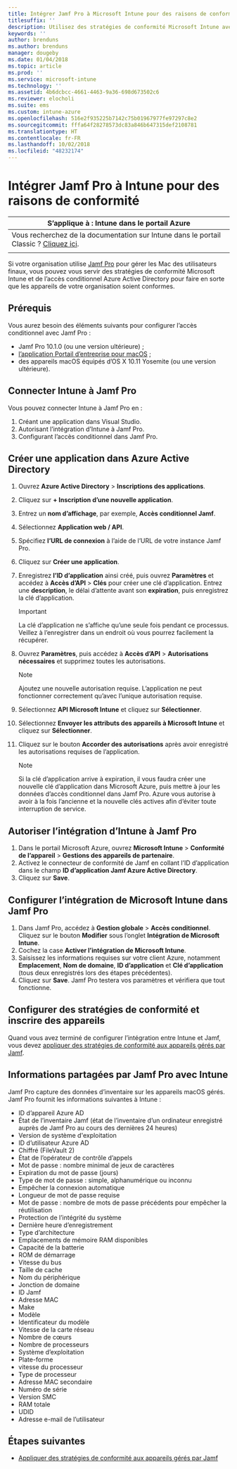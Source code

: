 ```yaml
---
title: Intégrer Jamf Pro à Microsoft Intune pour des raisons de conformité
titlesuffix: ''
description: Utilisez des stratégies de conformité Microsoft Intune avec l’accès conditionnel Azure Active Directory pour permettre de sécuriser les appareils gérés par Jamf.
keywords: ''
author: brenduns
ms.author: brenduns
manager: dougeby
ms.date: 01/04/2018
ms.topic: article
ms.prod: ''
ms.service: microsoft-intune
ms.technology: ''
ms.assetid: 4b6dcbcc-4661-4463-9a36-698d673502c6
ms.reviewer: elocholi
ms.suite: ems
ms.custom: intune-azure
ms.openlocfilehash: 516e2f935225b7142c75b01967977fe97297c8e2
ms.sourcegitcommit: fffa64f28278573dc83a846b647315def2108781
ms.translationtype: HT
ms.contentlocale: fr-FR
ms.lasthandoff: 10/02/2018
ms.locfileid: "48232174"
---
```

# <a name="integrate-jamf-pro-with-intune-for-compliance"></a>Intégrer Jamf Pro à Intune pour des raisons de conformité

|S’applique à : Intune dans le portail Azure |
|--|
|Vous recherchez de la documentation sur Intune dans le portail Classic ? [Cliquez ici](/intune/introduction-intune?toc=/intune-classic/toc.json).|
| |

Si votre organisation utilise [Jamf Pro](https://www.jamf.com) pour gérer les Mac des utilisateurs finaux, vous pouvez vous servir des stratégies de conformité Microsoft Intune et de l’accès conditionnel Azure Active Directory pour faire en sorte que les appareils de votre organisation soient conformes.

## <a name="prerequisites"></a>Prérequis

Vous aurez besoin des éléments suivants pour configurer l’accès conditionnel avec Jamf Pro :

- Jamf Pro 10.1.0 (ou une version ultérieure) ;
- [l’application Portail d’entreprise pour macOS](https://aka.ms/macoscompanyportal) ;
- des appareils macOS équipés d’OS X 10.11 Yosemite (ou une version ultérieure).

## <a name="connecting-intune-to-jamf-pro"></a>Connecter Intune à Jamf Pro

Vous pouvez connecter Intune à Jamf Pro en :

1. Créant une application dans Visual Studio.
2. Autorisant l’intégration d’Intune à Jamf Pro.
3. Configurant l’accès conditionnel dans Jamf Pro.

## <a name="create-a-new-application-in-azure-active-directory"></a>Créer une application dans Azure Active Directory

1. Ouvrez **Azure Active Directory** > **Inscriptions des applications**.
2. Cliquez sur **+ Inscription d’une nouvelle application**.
3. Entrez un **nom d’affichage**, par exemple, **Accès conditionnel Jamf**.
4. Sélectionnez **Application web / API**.
5. Spécifiez **l’URL de connexion** à l’aide de l’URL de votre instance Jamf Pro.
6. Cliquez sur **Créer une application**.
7. Enregistrez **l’ID d’application** ainsi créé, puis ouvrez **Paramètres** et accédez à **Accès d’API** > **Clés** pour créer une clé d’application. Entrez une **description**, le délai d’attente avant son **expiration**, puis enregistrez la clé d’application.

   > [!IMPORTANT]
   > La clé d’application ne s’affiche qu’une seule fois pendant ce processus. Veillez à l’enregistrer dans un endroit où vous pourrez facilement la récupérer.

8. Ouvrez **Paramètres**, puis accédez à **Accès d’API** > **Autorisations nécessaires** et supprimez toutes les autorisations.

   > [!NOTE]
   > Ajoutez une nouvelle autorisation requise. L’application ne peut fonctionner correctement qu’avec l’unique autorisation requise.

9. Sélectionnez **API Microsoft Intune** et cliquez sur **Sélectionner**.
10. Sélectionnez **Envoyer les attributs des appareils à Microsoft Intune** et cliquez sur **Sélectionner**.
11. Cliquez sur le bouton **Accorder des autorisations** après avoir enregistré les autorisations requises de l’application.

    > [!NOTE]
    > Si la clé d’application arrive à expiration, il vous faudra créer une nouvelle clé d’application dans Microsoft Azure, puis mettre à jour les données d’accès conditionnel dans Jamf Pro. Azure vous autorise à avoir à la fois l’ancienne et la nouvelle clés actives afin d’éviter toute interruption de service.

## <a name="enable-intune-to-integrate-with-jamf-pro"></a>Autoriser l’intégration d’Intune à Jamf Pro

1. Dans le portail Microsoft Azure, ouvrez **Microsoft Intune** > **Conformité de l’appareil** > **Gestions des appareils de partenaire**.
2. Activez le connecteur de conformité de Jamf en collant l’ID d’application dans le champ **ID d’application Jamf Azure Active Directory**.
3. Cliquez sur **Save**.

## <a name="configure-microsoft-intune-integration-in-jamf-pro"></a>Configurer l’intégration de Microsoft Intune dans Jamf Pro

1. Dans Jamf Pro, accédez à **Gestion globale** > **Accès conditionnel**. Cliquez sur le bouton **Modifier** sous l’onglet **Intégration de Microsoft Intune**.
2. Cochez la case **Activer l’intégration de Microsoft Intune**.
3. Saisissez les informations requises sur votre client Azure, notamment **Emplacement**, **Nom de domaine**, **ID d’application** et **Clé d’application** (tous deux enregistrés lors des étapes précédentes).
4. Cliquez sur **Save**. Jamf Pro testera vos paramètres et vérifiera que tout fonctionne.

## <a name="set-up-compliance-policies-and-register-devices"></a>Configurer des stratégies de conformité et inscrire des appareils

Quand vous avez terminé de configurer l’intégration entre Intune et Jamf, vous devez [appliquer des stratégies de conformité aux appareils gérés par Jamf](conditional-access-assign-jamf.md).

## <a name="information-shared-from-jamf-pro-to-intune"></a>Informations partagées par Jamf Pro avec Intune

Jamf Pro capture des données d’inventaire sur les appareils macOS gérés. Jamf Pro fournit les informations suivantes à Intune :

* ID d’appareil Azure AD
* État de l’inventaire Jamf (état de l’inventaire d’un ordinateur enregistré auprès de Jamf Pro au cours des dernières 24 heures)
* Version de système d'exploitation
* ID d’utilisateur Azure AD
* Chiffré (FileVault 2)
* État de l’opérateur de contrôle d’appels
* Mot de passe : nombre minimal de jeux de caractères
* Expiration du mot de passe (jours)
* Type de mot de passe : simple, alphanumérique ou inconnu
* Empêcher la connexion automatique
* Longueur de mot de passe requise
* Mot de passe : nombre de mots de passe précédents pour empêcher la réutilisation
* Protection de l’intégrité du système
* Dernière heure d’enregistrement
* Type d’architecture
* Emplacements de mémoire RAM disponibles
* Capacité de la batterie
* ROM de démarrage
* Vitesse du bus
* Taille de cache
* Nom du périphérique
* Jonction de domaine
* ID Jamf
* Adresse MAC
* Make
* Modèle
* Identificateur du modèle
* Vitesse de la carte réseau
* Nombre de cœurs
* Nombre de processeurs
* Système d’exploitation
* Plate-forme
* vitesse du processeur
* Type de processeur
* Adresse MAC secondaire
* Numéro de série
* Version SMC
* RAM totale
* UDID
* Adresse e-mail de l’utilisateur

## <a name="next-steps"></a>Étapes suivantes

- [Appliquer des stratégies de conformité aux appareils gérés par Jamf](conditional-access-assign-jamf.md)

